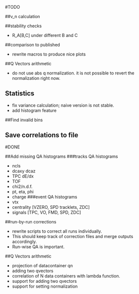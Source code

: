 
#TODO


##v_n calculation


##stability checks
* R_A[B,C] under different B and C

##comparison to published
* rewrite macros to produce nice plots

##Q Vectors arithmetic
* do not use abs q normalization. it is not possible to revert the normalization right now.  

## Statistics
* fix variance calculation; naive version is not stable.
* add histogram feature

##Find invalid bins

## Save correlations to file

#DONE

##Add missing QA histograms
###tracks QA histograms
* ncls
* dcaxy dcaz
* TPC dE/dx
* TOF
* chi2/n.d.f.
* pt, eta, phi
* charge
###event QA histograms
* vtx
* centrality [VZERO, SPD tracklets, ZDC]
* signals [TPC, VO, FMD, SPD, ZDC]

##run-by-run corrections
* rewrite scripts to correct all runs individually.
* This should keep track of correction files and merge outputs accordingly.
* Run-wise QA is important.

##Q Vectors arithmetic
* projection of datacontainer qn
* adding two qvectors
* correlation of N data containers with lambda function.
* support for adding two qvectors  
* support for setting normalization  
